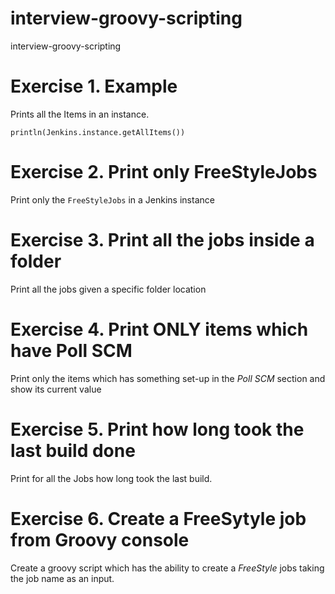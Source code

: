 # interview-groovy-scripting
interview-groovy-scripting


# Exercise 1. Example

Prints all the Items in an instance.

```
println(Jenkins.instance.getAllItems())
```

# Exercise 2. Print only FreeStyleJobs

Print only the `FreeStyleJobs` in a Jenkins instance

# Exercise 3. Print all the jobs inside a folder

Print all the jobs given a specific folder location

# Exercise 4. Print ONLY items which have Poll SCM

Print only the items which has something set-up in the *Poll SCM* section and show its current value

# Exercise 5. Print how long took the last build done

Print for all the Jobs how long took the last build.

# Exercise 6. Create a FreeSytyle job from Groovy console

Create a groovy script which has the ability to create a *FreeStyle* jobs taking the job name as an input.
